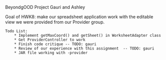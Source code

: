 BeyondgOOD Project
Gauri and Ashley

Goal of HWK8: make our spreadsheet application work with the editable view we were provided from our Provider group.


    Todo List:
        * Implement getMaxCoord() and getSheet() in WorksheetAdapter class
        * Get ProviderController to work
        * Finish code critique -- TODO: gauri
        * Review of our experience with this assignment  -- TODO: gauri
        * JAR file working with -provider
    
    

